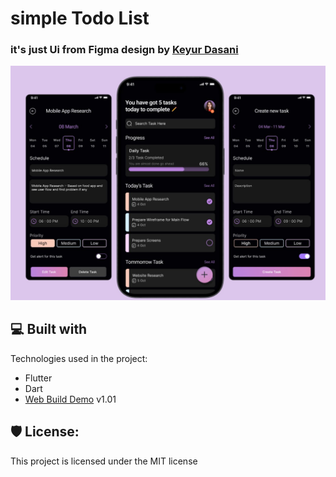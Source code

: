 # simple Todo List
### it's just Ui from Figma design by [Keyur Dasani](https://www.figma.com/@KeyurDasani)


<p align="center"><img src="https://github.com/hesamzs/simpleTodoList/blob/main/assets/images/img.png" alt="project-image"></p>

  
<h2>💻 Built with</h2>

Technologies used in the project:

*   Flutter
*   Dart
*   [Web Build Demo](https://hesamzs.github.io/simpleTodoList/#/) v1.01

<h2>🛡️ License:</h2>

This project is licensed under the MIT license
